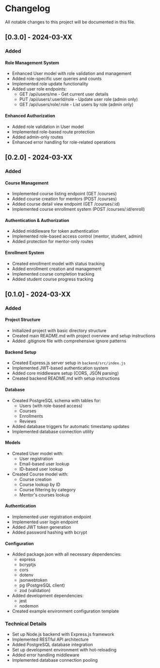 # Changelog

All notable changes to this project will be documented in this file.

## [0.3.0] - 2024-03-XX

### Added

#### Role Management System
- Enhanced User model with role validation and management
- Added role-specific user queries and counts
- Implemented role update functionality
- Added user role endpoints:
  - GET /api/users/me - Get current user details
  - PUT /api/users/:userId/role - Update user role (admin only)
  - GET /api/users/role/:role - List users by role (admin only)

#### Enhanced Authorization
- Added role validation in User model
- Implemented role-based route protection
- Added admin-only routes
- Enhanced error handling for role-related operations

## [0.2.0] - 2024-03-XX

### Added

#### Course Management
- Implemented course listing endpoint (GET /courses)
- Added course creation for mentors (POST /courses)
- Added course detail view endpoint (GET /courses/:id)
- Implemented course enrollment system (POST /courses/:id/enroll)

#### Authentication & Authorization
- Added middleware for token authentication
- Implemented role-based access control (mentor, student, admin)
- Added protection for mentor-only routes

#### Enrollment System
- Created enrollment model with status tracking
- Added enrollment creation and management
- Implemented course completion tracking
- Added student course progress tracking

## [0.1.0] - 2024-03-XX

### Added

#### Project Structure
- Initialized project with basic directory structure
- Created main README.md with project overview and setup instructions
- Added .gitignore file with comprehensive ignore patterns

#### Backend Setup
- Created Express.js server setup in `backend/src/index.js`
- Implemented JWT-based authentication system
- Added core middleware setup (CORS, JSON parsing)
- Created backend README.md with setup instructions

#### Database
- Created PostgreSQL schema with tables for:
  - Users (with role-based access)
  - Courses
  - Enrollments
  - Reviews
- Added database triggers for automatic timestamp updates
- Implemented database connection utility

#### Models
- Created User model with:
  - User registration
  - Email-based user lookup
  - ID-based user lookup
- Created Course model with:
  - Course creation
  - Course lookup by ID
  - Course filtering by category
  - Mentor's courses lookup

#### Authentication
- Implemented user registration endpoint
- Implemented user login endpoint
- Added JWT token generation
- Added password hashing with bcrypt

#### Configuration
- Added package.json with all necessary dependencies:
  - express
  - bcryptjs
  - cors
  - dotenv
  - jsonwebtoken
  - pg (PostgreSQL client)
  - zod (validation)
- Added development dependencies:
  - jest
  - nodemon
- Created example environment configuration template

### Technical Details
- Set up Node.js backend with Express.js framework
- Implemented RESTful API architecture
- Added PostgreSQL database integration
- Set up development environment with hot-reloading
- Added error handling middleware
- Implemented database connection pooling 